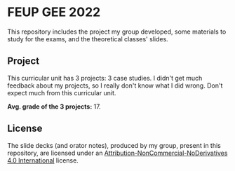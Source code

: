 # FEUP GEE 2022

This repository includes the project my group developed, some materials to study
for the exams, and the theoretical classes' slides.

## Project

This curricular unit has 3 projects: 3 case studies. I didn't get much feedback
about my projects, so I really don't know what I did wrong. Don't expect much
from this curricular unit.

**Avg. grade of the 3 projects:** 17.

## License

The slide decks (and orator notes), produced by my group, present in this
repository, are licensed under an
[Attribution-NonCommercial-NoDerivatives 4.0 International](https://creativecommons.org/licenses/by-nc-nd/4.0/)
license.
